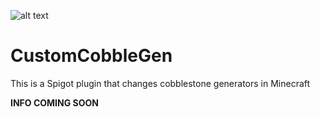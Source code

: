 ![alt text](https://i.imgur.com/UL2BYbL.jpg)
# CustomCobbleGen
This is a Spigot plugin that changes cobblestone generators in Minecraft

**INFO COMING SOON**

